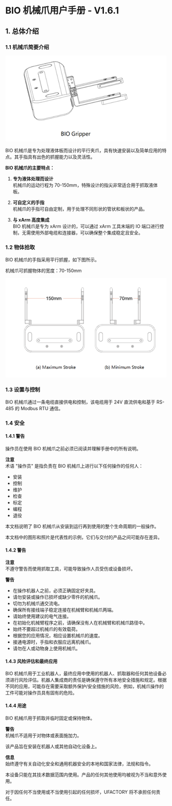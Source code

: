 # BIO 机械爪用户手册 - V1.6.1


## 1. 总体介绍

### 1.1 机械爪简要介绍

![img.png](assets/img.png)

BIO 机械爪是专为处理液体板而设计的平行夹爪，具有快速安装以及简单应用的特点。其手指具有出色的抓握能力以及灵活性。

**BIO 机械爪的主要特点：**

1. **专为液体处理而设计**  
   机械爪的运动行程为 70-150mm，特殊设计的指尖非常适合用于抓取液体板。

2. **可自定义的手指**  
   机械爪的手指可自由定制，用于处理不同形状的管状和板状的产品。

3. **与 xArm 高度集成**  
   BIO 机械爪是专为 xArm 设计的，可以通过 xArm 工具末端的 IO 端口进行控制，无需使用外部电缆和连接器，可以确保整个集成稳定且安全。

### 1.2 物体拾取

BIO 机械爪的手指采用平行抓握，如下图所示。

机械爪可抓握物体的宽度：70-150mm

![img_1.png](assets/img_1.png)



### 1.3 设置与控制

BIO 机械爪通过一条电缆直接供电和控制，该电缆用于 24V 直流供电和基于 RS-485 的 Modbus RTU 通信。

### 1.4 安全

#### 1.4.1 警告

操作员在使用 BIO 机械爪之前必须已阅读并理解手册中的所有说明。

**注意**  
术语 "操作员" 是指负责在 BIO 机械爪上进行以下任何操作的任何人：

- 安装
- 控制
- 维护
- 检查
- 标定
- 编程
- 退役

本文档说明了 BIO 机械爪从安装到运行再到使用的整个生命周期的一般操作。

本文档中的图形和照片是代表性的示例，它们与交付的产品之间可能存在差异。

#### 1.4.2 警告

**注意**  
不遵守警告而使用抓取工具，可能导致操作人员受伤或设备损坏。

**警告**

- 在操作机器人之前，必须正确固定好夹具。
- 请勿安装或操作已损坏或缺少零件的机械爪。
- 切勿为机械爪通交流电。
- 确保所有接线端子稳定连接在机械臂和机械爪两端。
- 请始终使用建议的电气连接。
- 在初始化机械臂程序之前，请确保没有人在机械臂和机械爪路径中。
- 始终不要超过机械爪的有效载荷。
- 根据您的应用情况，相应设置机械爪的速度。
- 接通电源时，手指和衣服应远离机械爪。
- 请勿在人或动物身上使用机械爪。

#### 1.4.3 风险评估和最终应用

BIO 机械爪用于工业机器人，最终应用中使用的机器人、抓取器和任何其他设备必须进行风险评估。机器人集成商的责任是确保遵守所有本地安全措施和规定。根据不同的应用，可能存在需要采取额外保护/安全措施的风险，例如，机械爪操作的工件可能对操作员具有固有的危险。

#### 1.4.4 用途

BIO 机械爪用于抓取并临时固定或保持物体。

**警告**  
机械爪不适用于对物体或表面施加力。

该产品旨在安装在机器人或其他自动化设备上。

**信息**  
始终遵守有关自动化安全和通用机器安全的本地和国家法律，法规和指令。

本设备只能在其技术数据范围内使用。产品的任何其他使用均被视为不当和意外使用。

对于因任何不当使用或不当使用引起的任何损坏，UFACTORY 将不承担任何责任。
